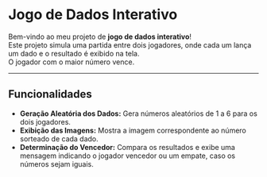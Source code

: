 # Jogo de Dados Interativo

Bem-vindo ao meu projeto de **jogo de dados interativo**!  
Este projeto simula uma partida entre dois jogadores, onde cada um lança um dado e o resultado é exibido na tela.  
O jogador com o maior número vence.

---

## Funcionalidades

- **Geração Aleatória dos Dados:** Gera números aleatórios de 1 a 6 para os dois jogadores.  
- **Exibição das Imagens:** Mostra a imagem correspondente ao número sorteado de cada dado.  
- **Determinação do Vencedor:** Compara os resultados e exibe uma mensagem indicando o jogador vencedor ou um empate, caso os números sejam iguais.
